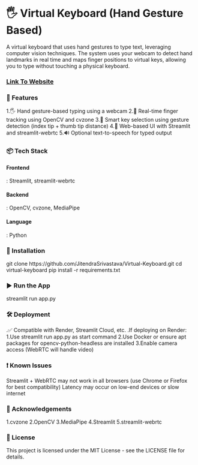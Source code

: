 <h1>🖐️ Virtual Keyboard (Hand Gesture Based)</h1>
A virtual keyboard that uses hand gestures to type text, leveraging computer vision techniques. The system uses your webcam to detect hand landmarks in real time and maps finger positions to virtual keys, allowing you to type without touching a physical keyboard.

 <h3><a href="https://virtual-keyboard-jituji.streamlit.app/">Link To Website</a></h3>

<h3>🚀 Features</h3>
1.🖐️ Hand gesture-based typing using a webcam
2.🎯 Real-time finger tracking using OpenCV and cvzone
3.🧠 Smart key selection using gesture detection (index tip + thumb tip distance)
4.📱 Web-based UI with Streamlit and streamlit-webrtc
5.🔊 Optional text-to-speech for typed output

<h3>📦 Tech Stack</h3>
<h4>Frontend</h4>: Streamlit, streamlit-webrtc
<h4>Backend</h4>: OpenCV, cvzone, MediaPipe
<h4>Language</h4>: Python

<h3>🔧 Installation</h3>
git clone https://github.com/JitendraSrivastava/Virtual-Keyboard.git
cd virtual-keyboard
pip install -r requirements.txt

<h3>▶️ Run the App</h3>
streamlit run app.py

<h3>🛠 Deployment</h3>
.✅ Compatible with Render, Streamlit Cloud, etc.
.If deploying on Render:
1.Use streamlit run app.py as start command
2.Use Docker or ensure apt packages for opencv-python-headless are installed
3.Enable camera access (WebRTC will handle video)

<h3>❗ Known Issues</h3>
Streamlit + WebRTC may not work in all browsers (use Chrome or Firefox for best compatibility)
Latency may occur on low-end devices or slow internet

<h3>🙌 Acknowledgements</h3>
1.cvzone
2.OpenCV
3.MediaPipe
4.Streamlit
5.streamlit-webrtc

<h3>📄 License</h3>
This project is licensed under the MIT License - see the LICENSE file for details.


